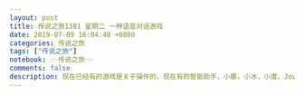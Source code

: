 ```yaml
---
layout: post
title: 传说之旅1381 星期二 一种语音对话游戏 
date: 2019-07-09 16:04:40 +0800 
categories: 传说之旅 
tags: ["传说之旅"]
notebook: ☞☞传说之旅☜☜
comments: false
description: 现在已经有的游戏是关于操作的，现在有的智能助手，小娜，小冰，小度，Jovi，小爱等等。我就在想一个问题，现在关于智能学习和游戏，是有关于智能助手来做一个对话式的游戏。该怎么做呢？
---
```

